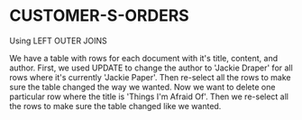 # CUSTOMER-S-ORDERS
Using LEFT OUTER JOINS

We have a table with rows for each document with it's title, content, and author. First, we used UPDATE to change the author to 'Jackie Draper' for all rows where it's currently 'Jackie Paper'. Then re-select all the rows to make sure the table changed the way we wanted.
Now we want to delete one particular row where the title is 'Things I'm Afraid Of'. Then we re-select all the rows to make sure the table changed like we wanted.
